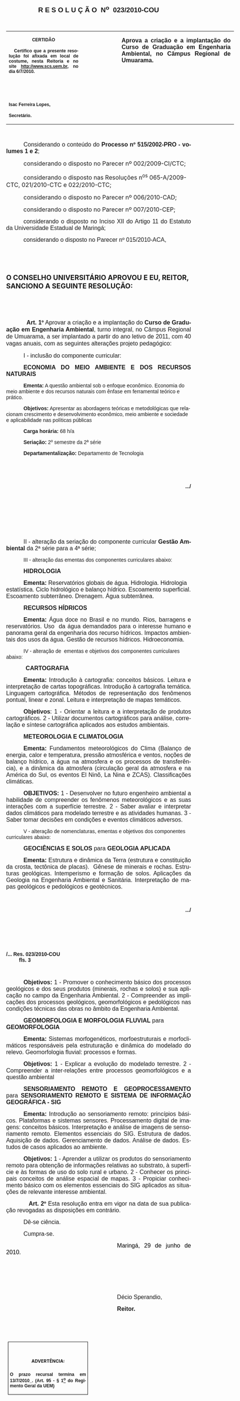 <body lang=PT-BR link=blue vlink=purple style='tab-interval:35.4pt'>

<div class=Section1>

<p class=MsoNormal align=center style='text-align:center'><b style='mso-bidi-font-weight:
normal'><span style='font-family:Arial;mso-bidi-font-family:"Times New Roman";
mso-no-proof:yes'><o:p>&nbsp;</o:p></span></b></p>

<p class=MsoNormal align=center style='text-align:center'><b style='mso-bidi-font-weight:
normal'><span style='font-size:14.0pt;mso-bidi-font-size:10.0pt;font-family:
Arial;mso-bidi-font-family:"Times New Roman";mso-no-proof:yes'>R E S O L U Ç Ã
O<span style='mso-spacerun:yes'>  </span>N<sup>o</sup><span
style='mso-spacerun:yes'>  </span>023/2010-COU<o:p></o:p></span></b></p>

<p class=MsoNormal align=center style='text-align:center'><b style='mso-bidi-font-weight:
normal'><span style='font-family:Arial;mso-bidi-font-family:"Times New Roman";
mso-no-proof:yes'><o:p>&nbsp;</o:p></span></b></p>

<table class=MsoNormalTable border=0 cellspacing=0 cellpadding=0 width=621
 style='width:466.1pt;border-collapse:collapse;mso-padding-alt:0cm 5.4pt 0cm 5.4pt'>
 <tr style='mso-yfti-irow:0;mso-yfti-firstrow:yes;mso-yfti-lastrow:yes'>
  <td width=196 valign=top style='width:147.15pt;padding:0cm 5.4pt 0cm 5.4pt'>
  <p class=MsoNormal align=center style='text-align:center;layout-grid-mode:
  char'><b style='mso-bidi-font-weight:normal'><span style='font-size:9.0pt;
  mso-bidi-font-size:10.0pt;font-family:Arial;mso-bidi-font-family:"Times New Roman";
  mso-no-proof:yes'>CERTIDÃO<o:p></o:p></span></b></p>
  <p class=MsoNormal style='text-align:justify'><b style='mso-bidi-font-weight:
  normal'><span style='font-size:9.0pt;mso-bidi-font-size:10.0pt;font-family:
  Arial;mso-bidi-font-family:"Times New Roman";mso-no-proof:yes'><span
  style='mso-spacerun:yes'>   </span>Certifico que a presente resolução foi
  afixada em local de costume, nesta Reitoria e no site<span style='color:blue'>
  </span><a href="http://www.scs.uem.br/"><span style='text-decoration:none;
  text-underline:none'>http://www.scs.uem.br</span></a>, no dia 6/7/2010.<o:p></o:p></span></b></p>
  <p class=MsoNormal><b style='mso-bidi-font-weight:normal'><span
  style='font-size:9.0pt;mso-bidi-font-size:10.0pt;font-family:Arial;
  mso-bidi-font-family:"Times New Roman";mso-no-proof:yes'><o:p>&nbsp;</o:p></span></b></p>
  <p class=MsoNormal><b style='mso-bidi-font-weight:normal'><span
  style='font-size:9.0pt;mso-bidi-font-size:10.0pt;font-family:Arial;
  mso-bidi-font-family:"Times New Roman";mso-no-proof:yes'><o:p>&nbsp;</o:p></span></b></p>
  <p class=MsoNormal><b style='mso-bidi-font-weight:normal'><span
  style='font-size:9.0pt;mso-bidi-font-size:10.0pt;font-family:Arial;
  mso-bidi-font-family:"Times New Roman";mso-no-proof:yes'>Isac Ferreira Lopes,<o:p></o:p></span></b></p>
  <p class=MsoNormal><b style='mso-bidi-font-weight:normal'><span
  style='font-size:9.0pt;mso-bidi-font-size:10.0pt;font-family:Arial;
  mso-bidi-font-family:"Times New Roman";mso-no-proof:yes'>Secretário.<o:p></o:p></span></b></p>
  </td>
  <td width=99 valign=top style='width:74.25pt;padding:0cm 5.4pt 0cm 5.4pt'>
  <p class=MsoNormal style='margin-right:-5.4pt;layout-grid-mode:char'><b
  style='mso-bidi-font-weight:normal'><span style='font-size:11.0pt;mso-bidi-font-size:
  10.0pt;font-family:Arial;mso-bidi-font-family:"Times New Roman";mso-no-proof:
  yes'><o:p>&nbsp;</o:p></span></b></p>
  </td>
  <td width=326 valign=top style='width:244.7pt;padding:0cm 5.4pt 0cm 5.4pt'>
  <p class=MsoNormal style='margin-right:1.7pt;text-align:justify;layout-grid-mode:
  char'><b style='mso-bidi-font-weight:normal'><span style='font-size:12.0pt;
  mso-bidi-font-size:10.0pt;font-family:Arial;mso-bidi-font-family:"Times New Roman"'>Aprova
  a criação e a implantação do <span style='mso-no-proof:yes'>Curso de
  Graduação <st1:PersonName ProductID="em Engenharia Ambiental" w:st="on">em
   Engenharia Ambiental</st1:PersonName>, no Câmpus Regional de Umuarama</span>.<span
  style='mso-no-proof:yes'><o:p></o:p></span></span></b></p>
  </td>
 </tr>
</table>

<p class=MsoNormal style='text-align:justify'><span style='font-family:Arial;
mso-bidi-font-family:"Times New Roman";mso-no-proof:yes'><o:p>&nbsp;</o:p></span></p>

<p class=MsoNormal style='text-align:justify;text-indent:35.45pt'><span
style='font-size:12.0pt;font-family:Arial;mso-no-proof:yes'>Considerando o
conteúdo do <b style='mso-bidi-font-weight:normal'>Processo nº 515/2002-PRO -
volumes 1 e 2</b>;<b style='mso-bidi-font-weight:normal'><o:p></o:p></b></span></p>

<p class=MsoBodyText2 style='text-indent:35.45pt'><span style='font-size:12.0pt;
mso-bidi-font-size:10.0pt;mso-bidi-font-family:Arial;mso-no-proof:yes'>considerando
o disposto no Parecer nº 002/2009-CI/CTC;<o:p></o:p></span></p>

<p class=MsoBodyText2 style='text-indent:35.45pt'><span style='font-size:12.0pt;
mso-bidi-font-size:10.0pt;mso-bidi-font-family:Arial;mso-no-proof:yes'>considerando
o disposto nas Resoluções n<sup>os</sup> 065-A/2009-CTC, 021/2010-CTC e
022/2010-CTC;<o:p></o:p></span></p>

<p class=MsoBodyText2 style='text-indent:35.45pt'><span style='font-size:12.0pt;
mso-bidi-font-family:Arial;mso-no-proof:yes'>considerando o disposto no Parecer
nº 006/2010-CAD;<o:p></o:p></span></p>

<p class=MsoBodyText2 style='text-indent:35.3pt;line-height:14.4pt'><span
style='font-size:12.0pt;mso-bidi-font-family:Arial'>considerando o disposto no
Parecer nº 007/2010-CEP;<o:p></o:p></span></p>

<p class=MsoNormal style='text-align:justify;text-indent:35.4pt'><span
style='font-size:12.0pt;font-family:Arial;mso-bidi-font-family:"Times New Roman";
mso-no-proof:yes'>considerando o disposto no Inciso XII do Artigo 11 do
Estatuto da Universidade Estadual de Maringá;<o:p></o:p></span></p>

<p class=MsoNormal style='text-align:justify;text-indent:35.4pt'><span
style='font-size:12.0pt;font-family:Arial;mso-bidi-font-family:"Times New Roman";
mso-no-proof:yes'>considerando o disposto no Parecer nº 015/2010-ACA,<o:p></o:p></span></p>

<p class=MsoBodyTextIndent><b style='mso-bidi-font-weight:normal'><span
style='font-size:12.0pt;mso-no-proof:yes'><o:p>&nbsp;</o:p></span></b></p>

<p class=MsoBodyTextIndent><b style='mso-bidi-font-weight:normal'><span
style='font-size:12.0pt;mso-no-proof:yes'><o:p>&nbsp;</o:p></span></b></p>

<p class=MsoBodyTextIndent><b style='mso-bidi-font-weight:normal'><span
style='font-size:14.0pt;mso-no-proof:yes'>O CONSELHO UNIVERSITÁRIO APROVOU E
EU, REITOR, SANCIONO A SEGUINTE RESOLUÇÃO:<o:p></o:p></span></b></p>

<p class=MsoNormal style='text-align:justify'><span style='font-size:12.0pt;
font-family:Arial;mso-bidi-font-family:"Times New Roman";mso-no-proof:yes'><o:p>&nbsp;</o:p></span></p>

<p class=MsoNormal style='text-align:justify'><span style='font-size:12.0pt;
font-family:Arial;mso-bidi-font-family:"Times New Roman";mso-no-proof:yes'><o:p>&nbsp;</o:p></span></p>

<p class=MsoNormal style='text-align:justify;line-height:14.4pt'><b
style='mso-bidi-font-weight:normal'><span style='font-size:12.0pt;mso-bidi-font-size:
10.0pt;font-family:Arial;mso-bidi-font-family:"Times New Roman"'><span
style='mso-tab-count:1'>            </span>Art. 1º</span></b><span
style='font-size:12.0pt;mso-bidi-font-size:10.0pt;font-family:Arial;mso-bidi-font-family:
"Times New Roman"'> Aprovar a</span><span style='font-size:12.0pt;font-family:
Arial'> </span><span style='font-size:12.0pt;mso-bidi-font-size:10.0pt;
font-family:Arial;mso-bidi-font-family:"Times New Roman"'>criação e a
implantação do<b style='mso-bidi-font-weight:normal'> <span style='mso-no-proof:
yes'>Curso de Graduação <st1:PersonName ProductID="em Engenharia Ambiental"
w:st="on">em Engenharia Ambiental</st1:PersonName></span></b>, turno integral,
no Câmpus Regional de Umuarama, </span><span style='font-size:12.0pt;
font-family:Arial'>a ser implantado a partir do ano letivo de 2011, com 40
vagas anuais, com as seguintes alterações projeto pedagógico:<o:p></o:p></span></p>

<p class=MsoNormal style='text-align:justify;text-indent:35.45pt'><span
style='font-size:12.0pt;font-family:Arial;mso-no-proof:yes'>I - inclusão do
componente curricular:<b style='mso-bidi-font-weight:normal'><o:p></o:p></b></span></p>

<p class=MsoNormal style='text-align:justify;text-indent:35.4pt'><b
style='mso-bidi-font-weight:normal'><span style='font-size:12.0pt;font-family:
Arial;mso-bidi-font-family:"Times New Roman";mso-no-proof:yes'>ECONOMIA DO MEIO
AMBIENTE E DOS RECURSOS NATURAIS<o:p></o:p></span></b></p>

<p class=BodyText21 style='text-indent:35.4pt;mso-pagination:none'><b
style='mso-bidi-font-weight:normal'><span style='mso-bidi-font-size:12.0pt;
font-family:Arial;mso-bidi-font-family:"Times New Roman";layout-grid-mode:line;
mso-no-proof:yes'>Ementa:</span></b><span style='mso-bidi-font-size:12.0pt;
font-family:Arial;mso-bidi-font-family:"Times New Roman";layout-grid-mode:line;
mso-no-proof:yes'> </span><span style='font-family:Arial;mso-no-proof:yes'>A
questão ambiental sob o enfoque econômico. Economia do meio ambiente e dos
recursos naturais com ênfase em ferramental teórico e prático.</span><span
style='mso-bidi-font-size:12.0pt;font-family:Arial;mso-bidi-font-family:"Times New Roman";
layout-grid-mode:line;mso-no-proof:yes'><o:p></o:p></span></p>

<p class=BodyText21 style='text-indent:35.4pt;mso-pagination:none'><b
style='mso-bidi-font-weight:normal'><span style='mso-bidi-font-size:12.0pt;
font-family:Arial;mso-bidi-font-family:"Times New Roman";layout-grid-mode:line;
mso-no-proof:yes'>Objetivos:</span></b><span style='mso-bidi-font-size:12.0pt;
font-family:Arial;mso-bidi-font-family:"Times New Roman";layout-grid-mode:line;
mso-no-proof:yes'> </span><span style='font-family:Arial;mso-no-proof:yes'>Apresentar
as abordagens teóricas e metodológicas que relacionam crescimento e
desenvolvimento econômico, meio ambiente e sociedade e aplicabilidade nas
políticas públicas<o:p></o:p></span></p>

<p class=BodyText21 style='text-indent:35.4pt;mso-pagination:none'><b
style='mso-bidi-font-weight:normal'><span style='font-family:Arial;mso-no-proof:
yes'>Carga horária:</span></b><span style='font-family:Arial;mso-no-proof:yes'>
68 h/a<o:p></o:p></span></p>

<p class=BodyText21 style='text-indent:35.4pt;mso-pagination:none'><b
style='mso-bidi-font-weight:normal'><span style='font-family:Arial;mso-no-proof:
yes'>Seriação:</span></b><span style='font-family:Arial;mso-no-proof:yes'> 2º
semestre da 2ª série<o:p></o:p></span></p>

<p class=BodyText21 style='text-indent:35.4pt;mso-pagination:none'><b
style='mso-bidi-font-weight:normal'><span style='font-family:Arial;mso-no-proof:
yes'>Departamentalização:</span></b><span style='font-family:Arial;mso-no-proof:
yes'> Departamento de Tecnologia<o:p></o:p></span></p>

<p class=BodyText21 style='margin-bottom:6.0pt;text-indent:35.4pt;mso-pagination:
none'><span style='font-family:Arial;mso-no-proof:yes'><o:p>&nbsp;</o:p></span></p>

<p class=BodyText21 style='margin-bottom:6.0pt;text-indent:35.4pt;mso-pagination:
none'><span style='font-family:Arial;mso-no-proof:yes'><o:p>&nbsp;</o:p></span></p>

<p class=BodyText21 align=right style='margin-bottom:2.0pt;text-align:right;
text-indent:35.45pt'><b style='mso-bidi-font-weight:normal'><span
style='mso-bidi-font-size:12.0pt;font-family:Arial;mso-bidi-font-family:"Times New Roman";
layout-grid-mode:line;mso-no-proof:yes'>.../<o:p></o:p></span></b></p>

<p class=BodyText21 style='margin-bottom:6.0pt;text-indent:35.4pt;mso-pagination:
none'><span style='font-family:Arial;mso-no-proof:yes'><o:p>&nbsp;</o:p></span></p>

<p class=BodyText21 style='margin-bottom:6.0pt;text-indent:35.4pt;mso-pagination:
none'><span style='font-family:Arial;mso-no-proof:yes'><o:p>&nbsp;</o:p></span></p>

<p class=BodyText21 style='margin-bottom:6.0pt;text-indent:35.4pt;mso-pagination:
none'><span style='font-family:Arial;mso-no-proof:yes'><o:p>&nbsp;</o:p></span></p>

<p class=BodyText21 style='margin-bottom:6.0pt;text-indent:35.4pt;mso-pagination:
none'><b style='mso-bidi-font-weight:normal'><span style='mso-bidi-font-size:
12.0pt;font-family:Arial;mso-bidi-font-family:"Times New Roman";layout-grid-mode:
line;mso-no-proof:yes'><o:p>&nbsp;</o:p></span></b></p>

<p class=MsoNormal style='margin-bottom:4.0pt;text-align:justify;text-indent:
35.45pt'><span style='font-size:12.0pt;font-family:Arial;mso-no-proof:yes'>II -<b
style='mso-bidi-font-weight:normal'> </b>alteração da seriação do componente
curricular <b style='mso-bidi-font-weight:normal'>Gestão Ambiental</b> da 2ª
série para a 4ª série;<o:p></o:p></span></p>

<p class=BodyText21 style='margin-bottom:2.0pt;text-indent:35.45pt'><span
style='mso-bidi-font-size:12.0pt;font-family:Arial;mso-bidi-font-family:"Times New Roman";
layout-grid-mode:line;mso-no-proof:yes'>III -<b style='mso-bidi-font-weight:
normal'> </b>alteração das ementas dos componentes curriculares abaixo:<b
style='mso-bidi-font-weight:normal'><o:p></o:p></b></span></p>

<p class=MsoNormal style='margin-bottom:2.0pt;text-indent:35.4pt'><b
style='mso-bidi-font-weight:normal'><span style='font-size:12.0pt;font-family:
Arial;mso-no-proof:yes'>HIDROLOGIA<o:p></o:p></span></b></p>

<p class=MsoNormal style='margin-bottom:6.0pt;text-indent:35.4pt'><b
style='mso-bidi-font-weight:normal'><span style='font-size:12.0pt;font-family:
Arial;mso-no-proof:yes'>Ementa:</span></b><span style='font-size:12.0pt;
font-family:Arial;mso-no-proof:yes'> Reservatórios globais de água. Hidrologia.
Hidrologia estatística. Ciclo hidrológico e balanço hídrico. Escoamento
superficial. Escoamento subterrâneo. Drenagem. Água subterrânea.<o:p></o:p></span></p>

<p class=MsoNormal style='text-indent:35.45pt'><b style='mso-bidi-font-weight:
normal'><span style='font-size:12.0pt;font-family:Arial;mso-no-proof:yes'>RECURSOS
HÍDRICOS<o:p></o:p></span></b></p>

<p class=MsoNormal style='margin-bottom:4.0pt;text-align:justify;text-indent:
35.45pt'><b style='mso-bidi-font-weight:normal'><span style='font-size:12.0pt;
font-family:Arial;mso-no-proof:yes'>Ementa:</span></b><span style='font-size:
12.0pt;font-family:Arial;mso-no-proof:yes'> Água doce no Brasil e no mundo.
Rios, barragens e reservatórios. Uso<span style='mso-spacerun:yes'>  </span>da
água demandados para o interesse humano e panorama geral da engenharia dos
recurso hídricos. Impactos ambientais dos usos da água. Gestão de recursos
hídricos. Hidroeconomia.<o:p></o:p></span></p>

<p class=BodyText21 style='text-indent:35.45pt'><span style='mso-bidi-font-size:
12.0pt;font-family:Arial;mso-bidi-font-family:"Times New Roman";layout-grid-mode:
line;mso-no-proof:yes'>IV - alteração de<span style='mso-spacerun:yes'> 
</span>ementas e objetivos dos componentes curriculares abaixo:<o:p></o:p></span></p>

<p class=MsoBodyText3 style='margin-bottom:0cm;margin-bottom:.0001pt;
text-align:justify;tab-stops:0cm'><b style='mso-bidi-font-weight:normal'><span
style='font-size:12.0pt;font-family:Arial;mso-no-proof:yes'><span
style='mso-tab-count:1'>            </span>CARTOGRAFIA</span></b><span
style='font-size:12.0pt;font-family:Arial;mso-no-proof:yes'><o:p></o:p></span></p>

<p class=MsoBodyText3 style='margin-bottom:2.0pt;text-align:justify;text-indent:
35.4pt'><b><span style='font-size:12.0pt;font-family:Arial;mso-no-proof:yes'>Ementa:</span></b><span
style='font-size:12.0pt;font-family:Arial;mso-no-proof:yes'> Introdução à
cartografia: conceitos básicos. Leitura e interpretação de cartas topográficas.
Introdução à cartografia temática. Linguagem cartográfica. Métodos de
representação dos fenômenos pontual, linear e zonal. Leitura e interpretação de
mapas temáticos.<o:p></o:p></span></p>

<p class=MsoNormal style='margin-bottom:6.0pt;text-align:justify;text-indent:
35.4pt'><b style='mso-bidi-font-weight:normal'><span style='font-size:12.0pt;
font-family:Arial;mso-no-proof:yes'>Objetivos</span></b><span style='font-size:
12.0pt;font-family:Arial;mso-no-proof:yes'>: 1 - Orientar a leitura e a
interpretação de produtos cartográficos. 2 - Utilizar documentos cartográficos
para análise, correlação e síntese cartográfica aplicados aos estudos
ambientais.<o:p></o:p></span></p>

<p class=MsoNormal style='margin-bottom:2.0pt;text-align:justify;text-indent:
35.4pt'><b style='mso-bidi-font-weight:normal'><span style='font-size:12.0pt;
font-family:Arial;mso-no-proof:yes'>METEOROLOGIA E CLIMATOLOGIA<o:p></o:p></span></b></p>

<p class=MsoNormal style='margin-bottom:2.0pt;text-align:justify;text-indent:
35.4pt'><b><span style='font-size:12.0pt;font-family:Arial;mso-no-proof:yes'>Ementa:
</span></b><span style='font-size:12.0pt;font-family:Arial;mso-no-proof:yes'>Fundamentos
meteorológicos do Clima (Balanço de energia, calor e temperatura, pressão
atmosférica e ventos, noções de balanço hídrico, a água na atmosfera e os
processos de transferência), e a dinâmica da atmosfera (circulação geral da
atmosfera e na América do Sul, os eventos El Ninõ, <st1:PersonName
ProductID="La Nina" w:st="on">La Nina</st1:PersonName> e ZCAS). Classificações
climáticas.<o:p></o:p></span></p>

<p class=MsoNormal style='margin-bottom:4.0pt;text-align:justify;text-indent:
35.45pt'><b style='mso-bidi-font-weight:normal'><span style='font-size:12.0pt;
font-family:Arial;mso-no-proof:yes'>OBJETIVOS: </span></b><span
style='font-size:12.0pt;font-family:Arial;mso-no-proof:yes'>1 - Desenvolver no
futuro engenheiro ambiental a habilidade de compreender os fenômenos
meteorológicos e as suas interações com a superfície terrestre. 2 - Saber
avaliar e interpretar dados climáticos para modelado terrestre e as atividades
humanas. 3 - Saber tomar decisões em condições e eventos climáticos adversos.<b><o:p></o:p></b></span></p>

<p class=BodyText21 style='margin-bottom:2.0pt;text-indent:35.45pt'><span
style='mso-bidi-font-size:12.0pt;font-family:Arial;mso-bidi-font-family:"Times New Roman";
layout-grid-mode:line;mso-no-proof:yes'>V -<b style='mso-bidi-font-weight:normal'>
</b>alteração de nomenclaturas, ementas e objetivos dos componentes
curriculares abaixo:<o:p></o:p></span></p>

<p class=MsoNormal style='margin-bottom:2.0pt;text-indent:35.4pt'><b
style='mso-bidi-font-weight:normal'><span style='font-size:12.0pt;font-family:
Arial;mso-no-proof:yes'>GEOCIÊNCIAS E SOLOS </span></b><span style='font-size:
12.0pt;font-family:Arial;mso-no-proof:yes'>para <b style='mso-bidi-font-weight:
normal'>GEOLOGIA APLICADA <o:p></o:p></b></span></p>

<p class=MsoNormal style='margin-bottom:2.0pt;text-align:justify;text-indent:
35.4pt'><b style='mso-bidi-font-weight:normal'><span style='font-size:12.0pt;
font-family:Arial;mso-no-proof:yes'>Ementa:</span></b><span style='font-size:
12.0pt;font-family:Arial;mso-no-proof:yes'> Estrutura e dinâmica da Terra
(estrutura e constituição da crosta, tectônica de placas).<span
style='mso-spacerun:yes'>  </span>Gênese de minerais e rochas. Estruturas
geológicas. Intemperismo e formação de solos. Aplicações da Geologia na
Engenharia Ambiental e Sanitária. Interpretação de mapas geológicos e
pedológicos e geotécnicos.<o:p></o:p></span></p>

<p class=MsoNormal style='margin-bottom:2.0pt;text-align:justify'><span
style='font-size:12.0pt;font-family:Arial;mso-no-proof:yes'><o:p>&nbsp;</o:p></span></p>

<p class=BodyText21 align=right style='margin-bottom:2.0pt;text-align:right;
text-indent:35.45pt'><b style='mso-bidi-font-weight:normal'><span
style='mso-bidi-font-size:12.0pt;font-family:Arial;mso-bidi-font-family:"Times New Roman";
layout-grid-mode:line;mso-no-proof:yes'>.../<o:p></o:p></span></b></p>

<p class=BodyText21 align=right style='margin-bottom:2.0pt;text-align:right;
text-indent:35.45pt'><b style='mso-bidi-font-weight:normal'><span
style='mso-bidi-font-size:12.0pt;font-family:Arial;mso-bidi-font-family:"Times New Roman";
layout-grid-mode:line;mso-no-proof:yes'><o:p>&nbsp;</o:p></span></b></p>

<p class=BodyText21 align=right style='margin-bottom:2.0pt;text-align:right;
text-indent:35.45pt'><b style='mso-bidi-font-weight:normal'><span
style='mso-bidi-font-size:12.0pt;font-family:Arial;mso-bidi-font-family:"Times New Roman";
layout-grid-mode:line;mso-no-proof:yes'><o:p>&nbsp;</o:p></span></b></p>

<p class=BodyText21 align=right style='margin-bottom:2.0pt;text-align:right;
text-indent:35.45pt'><b style='mso-bidi-font-weight:normal'><span
style='mso-bidi-font-size:12.0pt;font-family:Arial;mso-bidi-font-family:"Times New Roman";
layout-grid-mode:line;mso-no-proof:yes'><o:p>&nbsp;</o:p></span></b></p>

<p class=BodyText21 style='margin-bottom:2.0pt'><b style='mso-bidi-font-weight:
normal'><span style='mso-bidi-font-size:12.0pt;font-family:Arial;mso-bidi-font-family:
"Times New Roman";layout-grid-mode:line;mso-no-proof:yes'>/... Res.
023/2010-COU<span style='mso-tab-count:7'>                                                                            </span><span
style='mso-spacerun:yes'>           </span><span
style='mso-spacerun:yes'>         </span>fls. 3<o:p></o:p></span></b></p>

<p class=BodyText21 style='margin-bottom:2.0pt;text-indent:35.45pt'><b
style='mso-bidi-font-weight:normal'><span style='mso-bidi-font-size:12.0pt;
font-family:Arial;mso-bidi-font-family:"Times New Roman";layout-grid-mode:line;
mso-no-proof:yes'><o:p>&nbsp;</o:p></span></b></p>

<p class=MsoNormal style='margin-bottom:4.0pt;text-align:justify;text-indent:
35.45pt'><b style='mso-bidi-font-weight:normal'><span style='font-size:12.0pt;
font-family:Arial;mso-no-proof:yes'>Objetivos:</span></b><span
style='font-size:12.0pt;font-family:Arial;mso-no-proof:yes'> 1 - Promover o
conhecimento básico dos processos geológicos e dos seus produtos (minerais,
rochas e solos) e sua aplicação no campo da Engenharia Ambiental. 2 -
Compreender as implicações dos processos geológicos, geomorfológicos e
pedológicos nas condições técnicas das obras no âmbito da Engenharia Ambiental.<o:p></o:p></span></p>

<p class=MsoNormal style='text-indent:35.4pt'><b style='mso-bidi-font-weight:
normal'><span style='font-size:12.0pt;font-family:Arial;mso-no-proof:yes'>GEOMORFOLOGIA
E MORFOLOGIA FLUVIAL</span></b><span style='font-size:12.0pt;font-family:Arial;
mso-no-proof:yes'> para<b style='mso-bidi-font-weight:normal'> GEOMORFOLOGIA<o:p></o:p></b></span></p>

<p class=MsoNormal style='margin-bottom:2.0pt;text-align:justify;text-indent:
35.4pt'><b style='mso-bidi-font-weight:normal'><span style='font-size:12.0pt;
font-family:Arial;mso-no-proof:yes'>Ementa:</span></b><span style='font-size:
12.0pt;font-family:Arial;mso-no-proof:yes'> Sistemas morfogenéticos,
morfoestruturais e morfoclimáticos responsáveis pela estruturação e dinâmica do
modelado do relevo. Geomorfologia fluvial: processos e formas.<o:p></o:p></span></p>

<p class=MsoNormal style='margin-bottom:6.0pt;text-align:justify;text-indent:
35.4pt'><b style='mso-bidi-font-weight:normal'><span style='font-size:12.0pt;
font-family:Arial;mso-no-proof:yes'>Objetivos:</span></b><span
style='font-size:12.0pt;font-family:Arial;mso-no-proof:yes'> 1 - Explicar a
evolução do modelado terrestre. 2 - Compreender a inter-relações entre
processos geomorfológicos e a questão ambiental<o:p></o:p></span></p>

<p class=MsoNormal style='margin-bottom:2.0pt;text-align:justify;text-indent:
35.4pt'><b style='mso-bidi-font-weight:normal'><span style='font-size:12.0pt;
font-family:Arial;mso-no-proof:yes'>SENSORIAMENTO REMOTO E GEOPROCESSAMENTO</span></b><span
style='font-size:12.0pt;font-family:Arial;mso-no-proof:yes'> para<b
style='mso-bidi-font-weight:normal'> SENSORIAMENTO REMOTO<span
style='mso-bidi-font-weight:bold'> E SISTEMA DE INFORMAÇÃO GEOGRÁFICA - </span>SIG<o:p></o:p></b></span></p>

<p class=MsoNormal style='margin-bottom:2.0pt;text-align:justify;text-indent:
35.4pt'><b><span style='font-size:12.0pt;font-family:Arial;mso-no-proof:yes'>Ementa:</span></b><span
style='font-size:12.0pt;font-family:Arial;mso-bidi-font-weight:bold;mso-no-proof:
yes'> Introdução ao sensoriamento remoto: princípios básicos. Plataformas e
sistemas sensores. Processamento digital de imagens: conceitos básicos.
Interpretação e análise de imagens de sensoriamento remoto. Elementos
essenciais do SIG. Estrutura de dados. Aquisição de dados. Gerenciamento de
dados. Análise de dados. Estudos de casos aplicados ao ambiente.<o:p></o:p></span></p>

<p class=MsoNormal style='margin-bottom:6.0pt;text-align:justify;text-indent:
35.45pt'><b style='mso-bidi-font-weight:normal'><span style='font-size:12.0pt;
font-family:Arial;mso-no-proof:yes'>Objetivos: </span></b><span
style='font-size:12.0pt;font-family:Arial;mso-no-proof:yes'>1 - Aprender a
utilizar os produtos do sensoriamento remoto para obtenção de informações
relativas ao substrato, à superfície e às formas de uso do solo rural e urbano.
2 - Conhecer os principais conceitos de análise espacial de mapas. 3 -
Propiciar conhecimento básico com os elementos essenciais do SIG aplicados as
situações de relevante interesse ambiental.<o:p></o:p></span></p>

<p class=MsoNormal style='text-align:justify'><b style='mso-bidi-font-weight:
normal'><span style='font-size:12.0pt;mso-bidi-font-size:10.0pt;font-family:
Arial;mso-bidi-font-family:"Times New Roman"'><span style='mso-tab-count:1'>            </span>Art.
2º</span></b><span style='font-size:12.0pt;mso-bidi-font-size:10.0pt;
font-family:Arial;mso-bidi-font-family:"Times New Roman"'> Esta resolução entra
em vigor na data de sua publicação revogadas as disposições em contrário.<o:p></o:p></span></p>

<p class=MsoNormal style='text-align:justify;text-indent:35.45pt'><span
style='font-size:12.0pt;mso-bidi-font-size:10.0pt;font-family:Arial;mso-bidi-font-family:
"Times New Roman"'>Dê-se ciência.<o:p></o:p></span></p>

<p class=MsoNormal style='text-align:justify;text-indent:35.45pt'><span
style='font-size:12.0pt;mso-bidi-font-size:10.0pt;font-family:Arial;mso-bidi-font-family:
"Times New Roman"'>Cumpra-se.<o:p></o:p></span></p>

<p class=MsoNormal style='text-align:justify;text-indent:8.0cm'><span
style='font-size:12.0pt;font-family:Arial;color:black;mso-no-proof:yes'>Maringá,
29 de junho de 2010.<o:p></o:p></span></p>

<p class=MsoNormal style='text-align:justify;text-indent:8.0cm'><span
style='font-family:Arial;mso-bidi-font-family:"Times New Roman";mso-no-proof:
yes'><o:p>&nbsp;</o:p></span></p>

<p class=MsoNormal style='text-align:justify;text-indent:8.0cm'><span
style='font-family:Arial;mso-bidi-font-family:"Times New Roman";mso-no-proof:
yes'><o:p>&nbsp;</o:p></span></p>

<p class=MsoNormal style='text-align:justify;text-indent:8.0cm'><span
style='font-family:Arial;mso-bidi-font-family:"Times New Roman";mso-no-proof:
yes'><o:p>&nbsp;</o:p></span></p>

<p class=MsoNormal style='text-align:justify;text-indent:8.0cm'><span
style='font-size:12.0pt;font-family:Arial;mso-bidi-font-family:"Times New Roman";
mso-no-proof:yes'>Décio Sperandio,<o:p></o:p></span></p>

<p class=MsoNormal style='text-align:justify;text-indent:8.0cm;tab-stops:8.0cm 276.45pt'><b
style='mso-bidi-font-weight:normal'><span style='font-size:12.0pt;font-family:
Arial;mso-bidi-font-family:"Times New Roman";mso-no-proof:yes'>Reitor.<o:p></o:p></span></b></p>

<p class=MsoNormal style='text-align:justify;text-indent:8.0cm;tab-stops:8.0cm 276.45pt'><b
style='mso-bidi-font-weight:normal'><span style='font-size:12.0pt;font-family:
Arial;mso-bidi-font-family:"Times New Roman";mso-no-proof:yes'><o:p>&nbsp;</o:p></span></b></p>

<p class=MsoNormal style='text-align:justify;text-indent:8.0cm;tab-stops:8.0cm 276.45pt'><b
style='mso-bidi-font-weight:normal'><span style='font-size:12.0pt;font-family:
Arial;mso-bidi-font-family:"Times New Roman";mso-no-proof:yes'><o:p>&nbsp;</o:p></span></b></p>

<table class=MsoNormalTable border=1 cellspacing=0 cellpadding=0
 style='margin-left:3.5pt;border-collapse:collapse;border:none;mso-border-alt:
 solid windowtext .5pt;mso-padding-alt:0cm 3.5pt 0cm 3.5pt;mso-border-insideh:
 .5pt solid windowtext;mso-border-insidev:.5pt solid windowtext'>
 <tr style='mso-yfti-irow:0;mso-yfti-firstrow:yes;mso-yfti-lastrow:yes'>
  <td width=207 valign=top style='width:155.6pt;border:solid windowtext 1.0pt;
  mso-border-alt:solid windowtext .5pt;padding:0cm 3.5pt 0cm 3.5pt'>
  <h1 align=center style='text-align:center'><span style='font-size:9.0pt;
  mso-bidi-font-size:10.0pt;mso-no-proof:yes'>ADVERTÊNCIA:<o:p></o:p></span></h1>
  <p class=MsoNormal style='text-align:justify'><b style='mso-bidi-font-weight:
  normal'><span style='font-size:9.0pt;mso-bidi-font-size:10.0pt;font-family:
  Arial;mso-bidi-font-family:"Times New Roman";mso-no-proof:yes'>O prazo
  recursal termina em 13/7/2010_. (Art. 95 - § 1<u><sup>o</sup></u> do
  Regimento Geral da UEM)</span></b><span style='font-size:9.0pt;mso-bidi-font-size:
  10.0pt;font-family:Arial;mso-bidi-font-family:"Times New Roman";mso-no-proof:
  yes'><o:p></o:p></span></p>
  </td>
 </tr>
</table>

<p class=MsoNormal style='text-align:justify;text-indent:8.0cm;tab-stops:8.0cm 276.45pt'><b
style='mso-bidi-font-weight:normal'><span style='font-size:12.0pt;font-family:
Arial;mso-bidi-font-family:"Times New Roman";mso-no-proof:yes'><o:p>&nbsp;</o:p></span></b></p>

</div>

</body>
